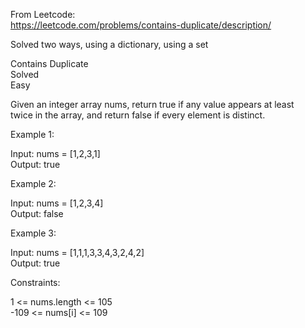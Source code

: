 From Leetcode:  
https://leetcode.com/problems/contains-duplicate/description/  

Solved two ways, using a dictionary, using a set

Contains Duplicate  
Solved  
Easy  

Given an integer array nums, return true if any value appears at least  
twice in the array, and return false if every element is distinct.  

Example 1:  

Input: nums = [1,2,3,1]  
Output: true  


Example 2:  
  
Input: nums = [1,2,3,4]  
Output: false  


Example 3:  

Input: nums = [1,1,1,3,3,4,3,2,4,2]  
Output: true  
 

Constraints:  

1 <= nums.length <= 105  
-109 <= nums[i] <= 109  
